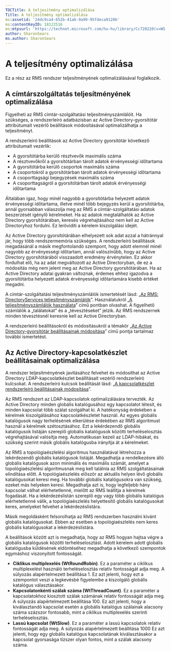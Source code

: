 ```yaml
---
TOCTitle: A teljesítmény optimalizálása
Title: A teljesítmény optimalizálása
ms:assetid: '24dc9ca4-652b-41a6-9a99-95fdeca9120b'
ms:contentKeyID: 18122516
ms:mtpsurl: 'https://technet.microsoft.com/hu-hu/library/Cc720220(v=WS.10)'
author: SharonSears
ms.author: SharonSears
---
```


A teljesítmény optimalizálása
=============================

Ez a rész az RMS rendszer teljesítményének optimalizálásával foglalkozik.

A címtárszolgáltatás teljesítményének optimalizálása
----------------------------------------------------

Figyelheti az RMS címtár-szolgáltatási teljesítményszámlálóit. Ha szükséges, a rendszerleíró adatbázisban az Active Directory-gyorsítótár attribútumait vezérlő beállítások módosításával optimalizálhatja a teljesítményt.

A rendszerleíró beállítások az Active Directory gyorsítótár következő attribútumait vezérlik:

-   A gyorsítótárba kerülő résztvevők maximális száma
-   A résztvevőkről a gyorsítótárban tárolt adatok érvényességi időtartama
-   A gyorsítótárba kerülő csoportok maximális száma
-   A csoportokról a gyorsítótárban tárolt adatok érvényességi időtartama
-   A csoporttagsági bejegyzések maximális száma
-   A csoporttagságról a gyorsítótárban tárolt adatok érvényességi időtartama

Általában igaz, hogy minél nagyobb a gyorsítótárba helyezett adatok érvényességi időtartama, illetve minél több bejegyzés kerül a gyorsítótárba, annál gyorsabban válaszolja meg az RMS a címtár-szolgáltatási adatok beszerzését igénylő kérelmeket. Ha az adatok megtalálhatók az Active Directory gyorsítótárában, keresés végrehajtásához nem kell az Active Directoryhoz fordulni. Ez lerövidíti a kérelem kiszolgálási idejét.

Az Active Directory gyorsítótárában elhelyezett sok adat azzal a hátránnyal jár, hogy több rendszermemória szükséges. A rendszerleíró beállítások megadásánál a másik megfontolandó szempont, hogy adott elemnél minél nagyobb az érvényességi időtartam, annál valószínűbb, hogy az Active Directory gyorsítótárából visszaadott eredmény érvénytelen. Ez akkor fordulhat elő, ha az adat megváltozott az Active Directoryban, de ez a módosítás még nem jelent meg az Active Directory gyorsítótárában. Ha az Active Directory adatai gyakran változnak, érdemes ehhez igazodva a gyorsítótárba helyezett adatok érvényességi időtartamára kisebb értéket megadni.

A címtár-szolgáltatási teljesítményszámlálók ismertetését lásd: „[Az RMS: DirectoryServices teljesítményszámlálók](https://technet.microsoft.com/37afea1d-f320-4040-96d8-57c0b45e6d46)”. Használatukról „[A teljesítményszámlálók használata](https://technet.microsoft.com/096c3b17-c082-46c4-939c-4373af0c9dec)” című pontban olvashat. A figyelhető számlálók a „találatokat” és a „tévesztéseket” jelzik. Az RMS rendszernek minden tévesztésnél keresnie kell az Active Directoryban.

A rendszerleíró beállításokról és módosításukról a témakör „[Az Active Directory-gyorsítótár beállításainak módosítása](https://technet.microsoft.com/8789a7a5-2065-4fae-9104-e0a70f1f2fb6)” című pontja tartalmaz további ismertetést.

Az Active Directory-kapcsolatkészlet beállításainak optimalizálása
------------------------------------------------------------------

A rendszer teljesítményének javításához felvehet és módosíthat az Active Directory LDAP-kapcsolatkészlet beállításait vezérlő rendszerleíró kulcsokat. A rendszerleíró kulcsok beállítását lásd: „[A kapcsolatkészlet rendszerleíró beállításainak módosítása](https://technet.microsoft.com/c61d91db-a1ad-4ca5-a492-015da629afbc)”.

Az RMS rendszert az LDAP-kapcsolatok optimalizálására tervezték. Az Active Directory minden globális katalógusához egy kapcsolatot létesít, és minden kapcsolat több szálat szolgálhat ki. A hatékonyság érdekében a kérelmek kiszolgálásához kapcsolatkészletet használ. Az egyes globális katalógusok nagy terhelésének elkerülése érdekében az RMS algoritmust használ a kérelmek szétosztásához. Ezt a lekérdezendő globális katalógusok listáján szereplő globális katalógusok közötti terheléselosztás végrehajtásával valósítja meg. Automatikusan kezeli az LDAP-hibákat, és szükség szerint másik globális katalógusba irányítja át a kérelmeket.

Az RMS a topológiaészlelési algoritmus használatával létrehozza a lekérdezendő globális katalógusok listáját. Megadhatja a rendelkezésre álló globális katalógusok azon minimális és maximális számát, amelyet a topológiaészlelési algoritmusnak meg kell találnia az RMS szolgáltatásainak elindítása előtt. A topológiaészlelés először az aktuális helyen lévő globális katalógusokat keresi meg. Ha további globális katalógusokra van szükség, ezeket más helyeken keresi. Megadhatja azt is, hogy legfeljebb hány kapcsolat válhat elérhetetlenné, mielőtt az RMS leállítja a kérelmek fogadását. Ha a lekérdezéslistán szereplő egy vagy több globális katalógus elérhetetlenné válik, a topológiaészlelés helyettesítő globális katalógusokat keres, amelyeket felvehet a lekérdezéslistára.

Másik megoldásként felsorolhatja az RMS rendszerben használni kívánt globális katalógusokat. Ebben az esetben a topológiaészlelés nem keres globális katalógusokat a lekérdezéslistára.

A beállítások között azt is megadhatja, hogy az RMS hogyan hajtsa végre a globális katalógusok közötti terheléselosztást. Adott kérelem adott globális katalógusba küldésének eldöntéséhez megadhatja a következő szempontok egymáshoz viszonyított fontosságát.

-   **Ciklikus multiplexelés (WtRoundRobin)**. Ez a paraméter a ciklikus multiplexelést használó terheléselosztás relatív fontosságát adja meg. A súlyozás alapértelmezett beállítása 1. Ez azt jelenti, hogy ezt a szempontot veszi a legkevésbé figyelembe a kiszolgáló globális katalógus választásakor.
-   **Kapcsolatonkénti szálak száma (WtThreadCount)**. Ez a paraméter a kapcsolatokhoz kiosztott szálak számának relatív fontosságát adja meg. A súlyozás alapértelmezett beállítása 100. Ez azt jelenti, hogy a kiválasztandó kapcsolat esetén a globális katalógus szálainak alacsony száma százszor fontosabb, mint a ciklikus multiplexelés szerinti terheléselosztás.
-   **Lassú kapcsolat (WtSlow)**. Ez a paraméter a lassú kapcsolatok relatív fontosságát adja meg. A súlyozás alapértelmezett beállítása 1000 Ez azt jelenti, hogy egy globális katalógus kapcsolatának kiválasztásakor a kapcsolat gyorsasága tízszer olyan fontos, mint a szálak alacsony száma.
